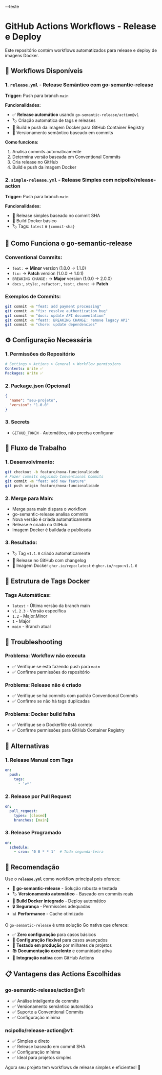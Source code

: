 --teste
# GitHub Actions Workflows - Release e Deploy

Este repositório contém workflows automatizados para release e deploy de imagens Docker.

## 🚀 Workflows Disponíveis

### **1. `release.yml` - Release Semântico com go-semantic-release**
**Trigger:** Push para branch `main`

**Funcionalidades:**
- ✅ **Release automático** usando `go-semantic-release/action@v1`
- 🏷️ Criação automática de tags e releases
- 🐳 Build e push da imagem Docker para GitHub Container Registry
- 🔄 Versionamento semântico baseado em commits

**Como funciona:**
1. Analisa commits automaticamente
2. Determina versão baseada em Conventional Commits
3. Cria release no GitHub
4. Build e push da imagem Docker

### **2. `simple-release.yml` - Release Simples com ncipollo/release-action**
**Trigger:** Push para branch `main`

**Funcionalidades:**
- 🎯 Release simples baseado no commit SHA
- 🐳 Build Docker básico
- 🏷️ Tags: `latest` e `{commit-sha}`

## 🎯 Como Funciona o go-semantic-release

### **Conventional Commits:**
- `feat:` → **Minor** version (1.0.0 → 1.1.0)
- `fix:` → **Patch** version (1.0.0 → 1.0.1)
- `BREAKING CHANGE:` → **Major** version (1.0.0 → 2.0.0)
- `docs:`, `style:`, `refactor:`, `test:`, `chore:` → **Patch**

### **Exemplos de Commits:**
```bash
git commit -m "feat: add payment processing"
git commit -m "fix: resolve authentication bug"
git commit -m "docs: update API documentation"
git commit -m "feat!: BREAKING CHANGE: remove legacy API"
git commit -m "chore: update dependencies"
```

## ⚙️ Configuração Necessária

### **1. Permissões do Repositório**
```yaml
# Settings > Actions > General > Workflow permissions
Contents: Write ✅
Packages: Write ✅
```

### **2. Package.json (Opcional)**
```json
{
  "name": "seu-projeto",
  "version": "1.0.0"
}
```

### **3. Secrets**
- `GITHUB_TOKEN` - Automático, não precisa configurar

## 🔄 Fluxo de Trabalho

### **1. Desenvolvimento:**
```bash
git checkout -b feature/nova-funcionalidade
# Fazer commits seguindo Conventional Commits
git commit -m "feat: add new feature"
git push origin feature/nova-funcionalidade
```

### **2. Merge para Main:**
- Merge para main dispara o workflow
- go-semantic-release analisa commits
- Nova versão é criada automaticamente
- Release é criado no GitHub
- Imagem Docker é buildada e publicada

### **3. Resultado:**
- 🏷️ Tag `v1.1.0` criado automaticamente
- 📝 Release no GitHub com changelog
- 🐳 Imagem Docker `ghcr.io/repo:latest` e `ghcr.io/repo:v1.1.0`

## 🎨 Estrutura de Tags Docker

### **Tags Automáticas:**
- `latest` - Última versão da branch main
- `v1.2.3` - Versão específica
- `1.2` - Major.Minor
- `1` - Major
- `main` - Branch atual

## 🚨 Troubleshooting

### **Problema: Workflow não executa**
- ✅ Verifique se está fazendo push para `main`
- ✅ Confirme permissões do repositório

### **Problema: Release não é criado**
- ✅ Verifique se há commits com padrão Conventional Commits
- ✅ Confirme se não há tags duplicadas

### **Problema: Docker build falha**
- ✅ Verifique se o Dockerfile está correto
- ✅ Confirme permissões para GitHub Container Registry

## 🔧 Alternativas

### **1. Release Manual com Tags**
```yaml
on:
  push:
    tags:
      - 'v*'
```

### **2. Release por Pull Request**
```yaml
on:
  pull_request:
    types: [closed]
    branches: [main]
```

### **3. Release Programado**
```yaml
on:
  schedule:
    - cron: '0 0 * * 1'  # Toda segunda-feira
```

## 🎯 Recomendação

Use o **`release.yml`** como workflow principal pois oferece:
- 🚀 **go-semantic-release** - Solução robusta e testada
- 🏷️ **Versionamento automático** - Baseado em commits reais
- 🐳 **Build Docker integrado** - Deploy automático
- 🔒 **Segurança** - Permissões adequadas
- 📊 **Performance** - Cache otimizado

O `go-semantic-release` é uma solução Go nativa que oferece:
- ✅ **Zero configuração** para casos básicos
- 🔧 **Configuração flexível** para casos avançados
- 🧪 **Testado em produção** por milhares de projetos
- 📚 **Documentação excelente** e comunidade ativa
- 🔄 **Integração nativa** com GitHub Actions

## 📋 Vantagens das Actions Escolhidas

### **go-semantic-release/action@v1:**
- ✅ Análise inteligente de commits
- ✅ Versionamento semântico automático
- ✅ Suporte a Conventional Commits
- ✅ Configuração mínima

### **ncipollo/release-action@v1:**
- ✅ Simples e direto
- ✅ Release baseado em commit SHA
- ✅ Configuração mínima
- ✅ Ideal para projetos simples

Agora seu projeto tem workflows de release simples e eficientes! 🎉

